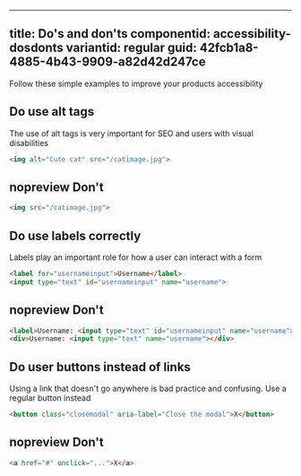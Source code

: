 ---
title: Do's and don'ts
componentid: accessibility-dosdonts
variantid: regular
guid: 42fcb1a8-4885-4b43-9909-a82d42d247ce
----

Follow these simple examples to improve your products accessibility

## Do use alt tags
The use of alt tags is very important for SEO and users with visual disabilities

```html
<img alt="Cute cat" src="/catimage.jpg">
```

## nopreview Don't
```html
<img src="/catimage.jpg">
```

## Do use labels correctly
Labels play an important role for how a user can interact with a form

```html
<label for="usernameinput">Username</label>
<input type="text" id="usernameinput" name="username">
```

## nopreview Don't
```html
<label>Username: <input type="text" id="usernameinput" name="username"></label>
<div>Username: <input type="text" name="username"></div>
```


## Do user buttons instead of links 
Using a link that doesn't go anywhere is bad practice and confusing. Use a regular button instead

```html
<button class="closemodal" aria-label="Close the modal">X</button>
```

## nopreview Don't
```html
<a href="#" onclick="...">X</a>
```
